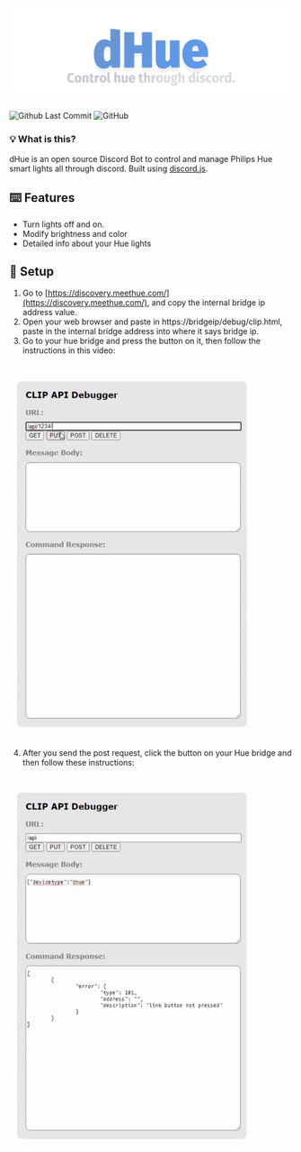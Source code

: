 # ![Huucord](images/dhue_banner.png)
![Github Last Commit](https://img.shields.io/github/last-commit/flyxn/huucord?color=%233F84E5&logo=github)
![GitHub](https://img.shields.io/github/license/flyxn/dhue?color=%233F84E5)

### 💡 What is this?
dHue is an open source Discord Bot to control and manage Philips Hue smart lights all through discord. Built using [discord.js](https://github.com/discordjs/discord.js).

## ⌨️ Features
- Turn lights off and on.
- Modify brightness and color
- Detailed info about your Hue lights

## 🚗 Setup
1. Go to [https://discovery.meethue.com/](https://discovery.meethue.com/), and copy the internal bridge ip address value.
2. Open your web browser and paste in https://bridgeip/debug/clip.html, paste in the internal bridge address into where it says bridge ip.
3. Go to your hue bridge and press the button on it, then follow the instructions in this video:
# ![notpressed](images/notpressedgif.gif)
4. After you send the post request, click the button on your Hue bridge and then follow these instructions:
# ![pressed](images/pressedgif.gif)



